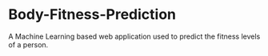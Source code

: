 # Body-Fitness-Prediction
A Machine Learning based web application used to predict the fitness levels of a person.
